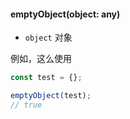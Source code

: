 #### emptyObject(object: any)

- `object` 对象

例如，这么使用

``` typescript
const test = {};

emptyObject(test); 
// true

```